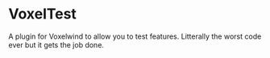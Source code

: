 # VoxelTest
A plugin for Voxelwind to allow you to test features. Litterally the worst code ever but it gets the job done.
